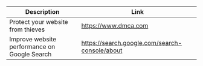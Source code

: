 | Description   | Link          |
| ------------- | ------------- |
| Protect your website from thieves | https://www.dmca.com  |
| Improve website performance on Google Search | https://search.google.com/search-console/about |


